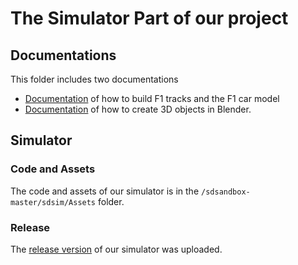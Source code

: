 # The Simulator Part of our project
## Documentations
This folder includes two documentations
- [Documentation](https://github.com/Yuanda-Dong/Client-Final-Deployment/tree/main/Simulator/Documentation_F1#how-to-create-a-f1-track-and-car-model) of how to build F1 tracks and the F1 car model
- [Documentation](https://github.com/Yuanda-Dong/Client-Final-Deployment/tree/main/Simulator/Documentation_Blender#how-to-create-model-in-blender) of how to create 3D objects in Blender.
## Simulator
### Code and Assets
The code and assets of our simulator is in the `/sdsandbox-master/sdsim/Assets` folder.

### Release
The [release version](https://github.com/Yuanda-Dong/Client-Final-Deployment/releases) of our simulator was uploaded.
